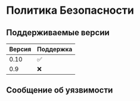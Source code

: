 # Политика Безопасности

## Поддерживаемые версии

|  Версия  | Поддержка          |
| -------  | ------------------ |
|   0.10   | :white_check_mark: |
|   0.9    |        :x:         |


## Сообщение об уязвимости
